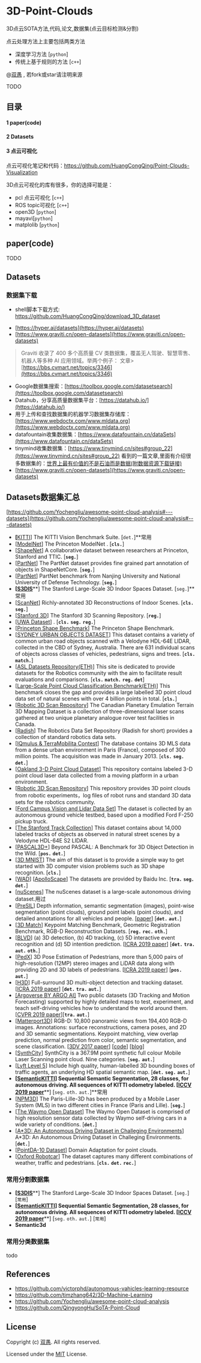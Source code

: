 # 3D-Point-Clouds

3D点云SOTA方法,代码,论文,数据集(点云目标检测&amp;分割)

点云处理方法上主要包括两类方法

* 深度学习方法 [`python`]
* 传统上基于规则的方法 [`c++`]

@[双愚](https://github.com/HuangCongQing) , 若fork或star请注明来源

TODO

## 目录

#### 1 paper(code)

#### 2 Datasets

#### 3 点云可视化

点云可视化笔记和代码：https://github.com/HuangCongQing/Point-Clouds-Visualization

3D点云可视化的库有很多，你的选择可能是：

- pcl 点云可视化 [`c++`]
- ROS topic可视化  [`c++`]
- open3D [`python`]
- mayavi[`python`]
- matplolib [`python`]

## paper(code)

TODO

## Datasets

### 数据集下载

* shell脚本下载方式: https://github.com/HuangCongQing/download_3D_dataset

- [https://hyper.ai/datasets](https://hyper.ai/datasets)
- [https://www.graviti.cn/open-datasets](https://www.graviti.cn/open-datasets)

> Graviti 收录了 400 多个高质量 CV 类数据集，覆盖无人驾驶、智慧零售、机器人等多种 AI 应用领域。举两个例子：
> 文章> [https://bbs.cvmart.net/topics/3346](https://bbs.cvmart.net/topics/3346)

- Google数据集搜索：[https://toolbox.google.com/datasetsearch](https://toolbox.google.com/datasetsearch)
- Datahub，分享高质量数据集平台：[https://datahub.io/](https://datahub.io/)
- 用于上传和查找数据集的机器学习数据集存储库：[https://www.webdoctx.com/www.mldata.org](https://www.webdoctx.com/www.mldata.org)
- datafountain收集数据集：[https://www.datafountain.cn/dataSets](https://www.datafountain.cn/dataSets)
- tinymind收集数据集：[https://www.tinymind.cn/sites#group_22](https://www.tinymind.cn/sites#group_22) 看到的一篇文章,里面有介绍很多数据集的：[世界上最有价值的不是石油而是数据(附数据资源下载链接)](https://mp.weixin.qq.com/s/Ao8SO9j2IPurl45Noy1dVw)
- [https://www.graviti.cn/open-datasets](https://www.graviti.cn/open-datasets)

## Datasets数据集汇总

[https://github.com/Yochengliu/awesome-point-cloud-analysis#---datasets](https://github.com/Yochengliu/awesome-point-cloud-analysis#---datasets)

- **[**[KITTI](http://www.cvlibs.net/datasets/kitti/)] The KITTI Vision Benchmark Suite. [`det.`]**常用
- [[ModelNet](http://modelnet.cs.princeton.edu/)] The Princeton ModelNet . [**`cls.`**]
- [[ShapeNet](https://www.shapenet.org/)] A collaborative dataset between researchers at Princeton, Stanford and TTIC. [**`seg.`**]
- [[PartNet](https://shapenet.org/download/parts)] The PartNet dataset provides fine grained part annotation of objects in ShapeNetCore. [**`seg.`**]
- [[PartNet](http://kevinkaixu.net/projects/partnet.html)] PartNet benchmark from Nanjing University and National University of Defense Technology. [**`seg.`**]
- **[**[**S3DIS**](http://buildingparser.stanford.edu/dataset.html#Download)**] The Stanford Large-Scale 3D Indoor Spaces Dataset. [`seg.`]**常用
- [[ScanNet](http://www.scan-net.org/)] Richly-annotated 3D Reconstructions of Indoor Scenes. [**`cls.`** **`seg.`**]
- [[Stanford 3D](https://graphics.stanford.edu/data/3Dscanrep/)] The Stanford 3D Scanning Repository. [**`reg.`**]
- [[UWA Dataset](http://staffhome.ecm.uwa.edu.au/~00053650/databases.html)] . [**`cls.`** **`seg.`** **`reg.`**]
- [[Princeton Shape Benchmark](http://shape.cs.princeton.edu/benchmark/)] The Princeton Shape Benchmark.
- [[SYDNEY URBAN OBJECTS DATASET](http://www.acfr.usyd.edu.au/papers/SydneyUrbanObjectsDataset.shtml)] This dataset contains a variety of common urban road objects scanned with a Velodyne HDL-64E LIDAR, collected in the CBD of Sydney, Australia. There are 631 individual scans of objects across classes of vehicles, pedestrians, signs and trees. [**`cls.`** **`match.`**]
- [[ASL Datasets Repository(ETH)](https://projects.asl.ethz.ch/datasets/doku.php?id=home)] This site is dedicated to provide datasets for the Robotics community with the aim to facilitate result evaluations and comparisons. [**`cls.`** **`match.`** **`reg.`** **`det`**]
- [[Large-Scale Point Cloud Classification Benchmark(ETH)](http://www.semantic3d.net/)] This benchmark closes the gap and provides a large labelled 3D point cloud data set of natural scenes with over 4 billion points in total. [**`cls.`**]
- [[Robotic 3D Scan Repository](http://asrl.utias.utoronto.ca/datasets/3dmap/)] The Canadian Planetary Emulation Terrain 3D Mapping Dataset is a collection of three-dimensional laser scans gathered at two unique planetary analogue rover test facilities in Canada.
- [[Radish](http://radish.sourceforge.net/)] The Robotics Data Set Repository (Radish for short) provides a collection of standard robotics data sets.
- [[IQmulus & TerraMobilita Contest](http://data.ign.fr/benchmarks/UrbanAnalysis/#)] The database contains 3D MLS data from a dense urban environment in Paris (France), composed of 300 million points. The acquisition was made in January 2013. [**`cls.`** **`seg.`** **`det.`**]
- [[Oakland 3-D Point Cloud Dataset](http://www.cs.cmu.edu/~vmr/datasets/oakland_3d/cvpr09/doc/)] This repository contains labeled 3-D point cloud laser data collected from a moving platform in a urban environment.
- [[Robotic 3D Scan Repository](http://kos.informatik.uni-osnabrueck.de/3Dscans/)] This repository provides 3D point clouds from robotic experiments，log files of robot runs and standard 3D data sets for the robotics community.
- [[Ford Campus Vision and Lidar Data Set](http://robots.engin.umich.edu/SoftwareData/Ford)] The dataset is collected by an autonomous ground vehicle testbed, based upon a modified Ford F-250 pickup truck.
- [[The Stanford Track Collection](https://cs.stanford.edu/people/teichman/stc/)] This dataset contains about 14,000 labeled tracks of objects as observed in natural street scenes by a Velodyne HDL-64E S2 LIDAR.
- [[PASCAL3D+](http://cvgl.stanford.edu/projects/pascal3d.html)] Beyond PASCAL: A Benchmark for 3D Object Detection in the Wild. [**`pos.`** **`det.`**]
- [[3D MNIST](https://www.kaggle.com/daavoo/3d-mnist)] The aim of this dataset is to provide a simple way to get started with 3D computer vision problems such as 3D shape recognition. [**`cls.`**]
- [[WAD](http://wad.ai/2019/challenge.html)] [[ApolloScape](http://apolloscape.auto/tracking.html)] The datasets are provided by Baidu Inc. [**`tra.`** **`seg.`** **`det.`**]
- [[nuScenes](https://d3u7q4379vrm7e.cloudfront.net/object-detection)] The nuScenes dataset is a large-scale autonomous driving dataset.用过
- [[PreSIL](https://uwaterloo.ca/waterloo-intelligent-systems-engineering-lab/projects/precise-synthetic-image-and-lidar-presil-dataset-autonomous)] Depth information, semantic segmentation (images), point-wise segmentation (point clouds), ground point labels (point clouds), and detailed annotations for all vehicles and people. [[paper](https://arxiv.org/abs/1905.00160)] [**`det.`** **`aut.`**]
- [[3D Match](http://3dmatch.cs.princeton.edu/)] Keypoint Matching Benchmark, Geometric Registration Benchmark, RGB-D Reconstruction Datasets. [**`reg.`** **`rec.`** **`oth.`**]
- [[BLVD](https://github.com/VCCIV/BLVD)] (a) 3D detection, (b) 4D tracking, (c) 5D interactive event recognition and (d) 5D intention prediction. [[ICRA 2019 paper](https://arxiv.org/abs/1903.06405v1)] [**`det.`** **`tra.`** **`aut.`** **`oth.`**]
- [[PedX](https://arxiv.org/abs/1809.03605)] 3D Pose Estimation of Pedestrians, more than 5,000 pairs of high-resolution (12MP) stereo images and LiDAR data along with providing 2D and 3D labels of pedestrians. [[ICRA 2019 paper](https://arxiv.org/abs/1809.03605)] [**`pos.`** **`aut.`**]
- [[H3D](https://usa.honda-ri.com/H3D)] Full-surround 3D multi-object detection and tracking dataset. [[ICRA 2019 paper](https://arxiv.org/abs/1903.01568)] [**`det.`** **`tra.`** **`aut.`**]
- [[Argoverse BY ARGO AI]](https://www.argoverse.org/) Two public datasets (3D Tracking and Motion Forecasting) supported by highly detailed maps to test, experiment, and teach self-driving vehicles how to understand the world around them.[[CVPR 2019 paper](http://openaccess.thecvf.com/content_CVPR_2019/html/Chang_Argoverse_3D_Tracking_and_Forecasting_With_Rich_Maps_CVPR_2019_paper.html)][**`tra.`** **`aut.`**]
- [[Matterport3D](https://niessner.github.io/Matterport/)] RGB-D: 10,800 panoramic views from 194,400 RGB-D images. Annotations: surface reconstructions, camera poses, and 2D and 3D semantic segmentations. Keypoint matching, view overlap prediction, normal prediction from color, semantic segmentation, and scene classification. [[3DV 2017 paper](https://arxiv.org/abs/1709.06158)] [[code](https://github.com/niessner/Matterport)] [[blog](https://matterport.com/blog/2017/09/20/announcing-matterport3d-research-dataset/)]
- [[SynthCity](https://arxiv.org/abs/1907.04758)] SynthCity is a 367.9M point synthetic full colour Mobile Laser Scanning point cloud. Nine categories. [**`seg.`** **`aut.`**]
- [[Lyft Level 5](https://level5.lyft.com/dataset/?source=post_page)] Include high quality, human-labelled 3D bounding boxes of traffic agents, an underlying HD spatial semantic map. [**`det.`** **`seg.`** **`aut.`**]
- **[**[**SemanticKITTI**](http://semantic-kitti.org/)**] Sequential Semantic Segmentation, 28 classes, for autonomous driving. All sequences of KITTI odometry labeled. [**[**ICCV 2019 paper**](https://arxiv.org/abs/1904.01416)**] [`seg.` `oth.` `aut.`]**常用
- [[NPM3D](http://npm3d.fr/paris-lille-3d)] The Paris-Lille-3D has been produced by a Mobile Laser System (MLS) in two different cities in France (Paris and Lille). [**`seg.`**]
- [[The Waymo Open Dataset](https://waymo.com/open/)] The Waymo Open Dataset is comprised of high resolution sensor data collected by Waymo self-driving cars in a wide variety of conditions. [**`det.`**]
- [[A*3D: An Autonomous Driving Dataset in Challeging Environments](https://github.com/I2RDL2/ASTAR-3D)] A*3D: An Autonomous Driving Dataset in Challeging Environments. [**`det.`**]
- [[PointDA-10 Dataset](https://github.com/canqin001/PointDAN)] Domain Adaptation for point clouds.
- [[Oxford Robotcar](https://robotcar-dataset.robots.ox.ac.uk/)] The dataset captures many different combinations of weather, traffic and pedestrians. [**`cls.`** **`det.`** **`rec.`**]

### 常用分割数据集

- **[**[**S3DIS**](http://buildingparser.stanford.edu/dataset.html#Download)**] The Stanford Large-Scale 3D Indoor Spaces Dataset. [`seg.`] [`常用`]
- **[**[**SemanticKITTI**](http://semantic-kitti.org/)**] Sequential Semantic Segmentation, 28 classes, for autonomous driving. All sequences of KITTI odometry labeled. [**[**ICCV 2019 paper**](https://arxiv.org/abs/1904.01416)**] [`seg.` `oth.` `aut.`] [`常用`]
- **Semantic3d**

### 常用分类数据集

todo

## References

* https://github.com/victorphd/autonomous-vahicles-learning-resource
* https://github.com/timzhang642/3D-Machine-Learning
* https://github.com/Yochengliu/awesome-point-cloud-analysis
* https://github.com/QingyongHu/SoTA-Point-Cloud

## License

Copyright (c) [双愚](https://github.com/HuangCongQing). All rights reserved.

Licensed under the [MIT](./LICENSE) License.
